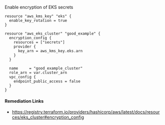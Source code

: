 
Enable encryption of EKS secrets

```hcl
resource "aws_kms_key" "eks" {
  enable_key_rotation = true
}

resource "aws_eks_cluster" "good_example" {
  encryption_config {
    resources = ["secrets"]
    provider {
      key_arn = aws_kms_key.eks.arn
    }
  }

  name     = "good_example_cluster"
  role_arn = var.cluster_arn
  vpc_config {
    endpoint_public_access = false
  }
}
```

#### Remediation Links
 - https://registry.terraform.io/providers/hashicorp/aws/latest/docs/resources/eks_cluster#encryption_config

